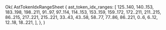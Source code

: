 Ok(
    AstTokenIdxRangeSheet {
        ast_token_idx_ranges: [
            125..140,
            140..153,
            183..198,
            198..211,
            91..97,
            97..114,
            114..153,
            153..159,
            159..172,
            172..211,
            211..215,
            86..215,
            217..221,
            215..221,
            33..43,
            43..58,
            58..77,
            77..86,
            86..221,
            0..6,
            6..12,
            12..18,
            18..221,
        ],
    },
)